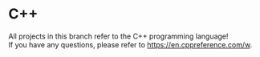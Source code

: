 # C++
All projects in this branch refer to the C++ programming language!
<br>
If you have any questions, please refer to https://en.cppreference.com/w.
